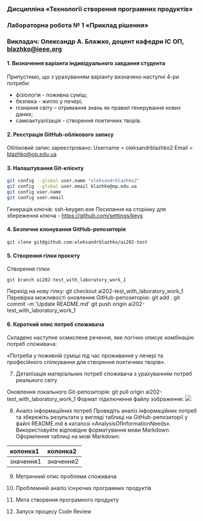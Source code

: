 ### Дисципліна «Технології створення програмних продуктів»
### Лабораторна робота № 1 «Приклад рішення»
### Викладач: Олександр А. Блажко, доцент кафедри ІС ОП, blazhko@ieee.org

#### 1. Визначення варіанта індивідуального завдання студента
Припустимо, що з урахуванням варіанту визначено наступні 4-ри потреби:
- фізіологія  - поживна суміш;
- безпека - житло у печері;
- пізнання світу – отримання знань як правил генерування нових даних;
- самоактуалізація - створення поетичних творів.

#### 2. Реєстрація GitHub-облікового запису
Обліковий запис зареєстровано: 
Username = oleksandrblazhko2
Email = blazhko@op.edu.ua

#### 3. Налаштування Git-клієнту

```bash
git config --global user.name "oleksandrblazhko2"
git config --global user.email blazhko@op.edu.ua
git config user.name
git config user.email
```

Генерація ключів:
ssh-keygen.exe
Посилання на сторінку для збереження ключа - https://github.com/settings/keys

#### 4. Безпечне клонування GitHub-репозиторія
```
git clone git@github.com:oleksandrblazhko/ai202-test
```
#### 5. Створення гілки проєкту

Створення гілки:
```
git branch ai202-test_with_laboratory_work_1
```
Перехід на нову гілку:
git checkout ai202-test_with_laboratory_work_1
Перевірка можливості оновлення GitHub-репозиторію:
git add .
git commit -m 'Update README.md'
git push origin ai202-test_with_laboratory_work_1

#### 6.	Короткий опис потреб споживача
Складено наступне осмислене речення, яке логічно описує комбінацію потреб споживача:

«Потреба у поживній суміші під час проживання у печері та професійного спілкування для створення поетичних творів».

7. Деталізація матеріальних потреб споживача з урахуванням потреб реального світу

Оновлення локального Git-репозиторія:
git pull origin ai202-test_with_laboratory_work_1
Формат підключення файлу зображення:
![](https://github.com...jpg)

8. Аналіз інформаційних потреб
Проведіть  аналіз інформаційних потреб та збережіть результати у вигляді таблиці на GitHub-репозиторії у файлі README.md в каталозі «AnalysisOfInformationNeeds». Використовуйте відповідне форматування мови Markdown.
Оформлення таблиці на мові Markdown:

|колонка1|колонка2|
|:-|:-
|значення1|значення2|

9. Метричний опис проблеми споживача

10. Проблемний аналіз існуючих програмних продуктів

11. Мета створення програмного продукту

12. Запуск процесу Code Review 
